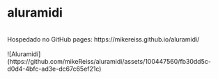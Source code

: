# aluramidi
<br>
Hospedado no GitHub pages: https://mikereiss.github.io/aluramidi/
<br>
<br>
![Aluramidi](https://github.com/mikeReiss/aluramidi/assets/100447560/fb30dd5c-d0d4-4bfc-ad3e-dc67c65ef21c)
